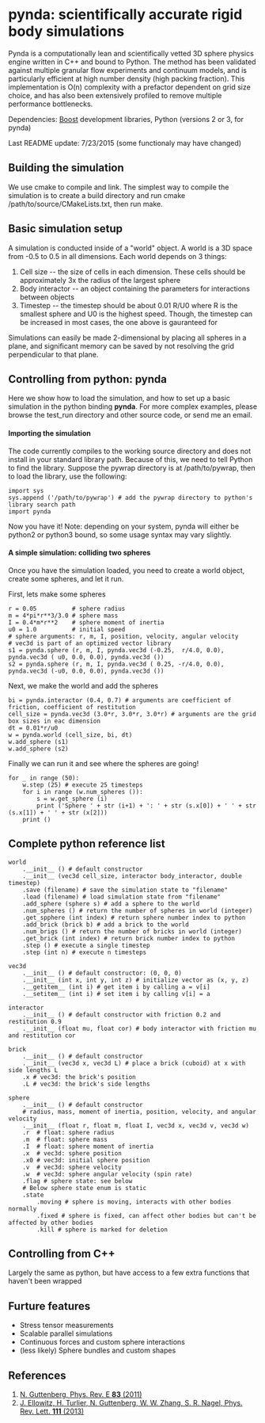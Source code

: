 # pynda: scientifically accurate rigid body simulations

Pynda is a computationally lean and scientifically vetted 3D sphere physics engine written in C++ and bound to Python. The method has been validated against multiple granular flow experiments and continuum models, and is particularly efficient at high number density (high packing fraction). This implementation is O(n) complexity with a prefactor dependent on grid size choice, and has also been extensively profiled to remove multiple performance bottlenecks.

Dependencies: [Boost](http://www.boost.org/) development libraries, Python (versions 2 or 3, for pynda)

Last README update: 7/23/2015 (some functionaly may have changed)

## Building the simulation

We use cmake to compile and link. The simplest way to compile the simulation is to create a build directory and run cmake /path/to/source/CMakeLists.txt, then run make.

## Basic simulation setup

A simulation is conducted inside of a "world" object. A world is a 3D space from -0.5 to 0.5 in all dimensions. Each world depends on 3 things:

1. Cell size -- the size of cells in each dimension. These cells should be approximately 3x the radius of the largest sphere
2. Body interactor -- an object containing the parameters for interactions between objects
3. Timestep -- the timestep should be about 0.01 R/U0 where R is the smallest sphere and U0 is the highest speed. Though, the timestep can be increased in most cases, the one above is gauranteed for 

Simulations can easily be made 2-dimensional by placing all spheres in a plane, and significant memory can be saved by not resolving the grid perpendicular to that plane.

## Controlling from python: pynda

Here we show how to load the simulation, and how to set up a basic simulation in the python binding **pynda**. For more complex examples, please browse the test_run directory and other source code, or send me an email. 

#### Importing the simulation

The code currently compiles to the working source directory and does not install in your standard library path. Because of this, we need to tell Python to find the library. Suppose the pywrap directory is at /path/to/pywrap, then to load the library, use the following:

    import sys
    sys.append ('/path/to/pywrap') # add the pywrap directory to python's library search path
    import pynda

Now you have it! Note: depending on your system, pynda will either be python2 or python3 bound, so some usage syntax may vary slightly.

#### A simple simulation: colliding two spheres
Once you have the simulation loaded, you need to create a world object, create some spheres, and let it run.

First, lets make some spheres

    r = 0.05          # sphere radius
    m = 4*pi*r**3/3.0 # sphere mass
    I = 0.4*m*r**2    # sphere moment of inertia
    u0 = 1.0          # initial speed
    # sphere arguments: r, m, I, position, velocity, angular velocity
    # vec3d is part of an optimized vector library
    s1 = pynda.sphere (r, m, I, pynda.vec3d (-0.25,  r/4.0, 0.0), pynda.vec3d ( u0, 0.0, 0.0), pynda.vec3d ())
    s2 = pynda.sphere (r, m, I, pynda.vec3d ( 0.25, -r/4.0, 0.0), pynda.vec3d (-u0, 0.0, 0.0), pynda.vec3d ())

Next, we make the world and add the spheres

    bi = pynda.interactor (0.4, 0.7) # arguments are coefficient of friction, coefficient of restitution
    cell_size = pynda.vec3d (3.0*r, 3.0*r, 3.0*r) # arguments are the grid box sizes in eac dimension
    dt = 0.01*r/u0
    w = pynda.world (cell_size, bi, dt)
    w.add_sphere (s1)
    w.add_sphere (s2)

Finally we can run it and see where the spheres are going!

    for _ in range (50):
        w.step (25) # execute 25 timesteps
        for i in range (w.num_spheres ()):
            s = w.get_sphere (i)
            print ('Sphere ' + str (i+1) + ': ' + str (s.x[0]) + ' ' + str (s.x[1]) + ' ' + str (x[2]))
        print ()

## Complete python reference list

    world
        .__init__ () # default constructor
        .__init__ (vec3d cell_size, interactor body_interactor, double timestep)
        .save (filename) # save the simulation state to "filename"
        .load (filename) # load simulation state from "filename"
        .add_sphere (sphere s) # add a sphere to the world
        .num_spheres () # return the number of spheres in world (integer)
        .get_spphere (int index) # return sphere number index to python
        .add_brick (brick b) # add a brick to the world
        .num_brigs () # return the number of bricks in world (integer)
        .get_brick (int index) # return brick number index to python
        .step () # execute a single timestep
        .step (int n) # execute n timesteps
        
    vec3d
        .__init__ () # default constructor: (0, 0, 0)
        .__init__ (int x, int y, int z) # initialize vector as (x, y, z)
        .__getitem__ (int i) # get item i by calling a = v[i]
        .__setitem__ (int i) # set item i by calling v[i] = a
        
    interactor
        .__init__ () # default constructor with friction 0.2 and restitution 0.9
        .__init__ (float mu, float cor) # body interactor with friction mu and restitution cor
        
    brick
        .__init__ () # default constructor
        .__init__ (vec3d x, vec3d L) # place a brick (cuboid) at x with side lengths L
        .x # vec3d: the brick's position
        .L # vec3d: the brick's side lengths
        
    sphere
        .__init__ () # default constructor
        # radius, mass, moment of inertia, position, velocity, and angular velocity
        .__init__ (float r, float m, float I, vec3d x, vec3d v, vec3d w) 
        .r  # float: sphere radius
        .m  # float: sphere mass
        .I  # float: sphere moment of inertia
        .x  # vec3d: sphere position
        .x0 # vec3d: initial sphere position
        .v  # vec3d: sphere velocity
        .w  # vec3d: sphere angular velocity (spin rate)
        .flag # sphere state: see below
        # Below sphere state enum is static
        .state
            .moving # sphere is moving, interacts with other bodies normally
            .fixed # sphere is fixed, can affect other bodies but can't be affected by other bodies
            .kill # sphere is marked for deletion

## Controlling from C++
Largely the same as python, but have access to a few extra functions that haven't been wrapped

## Furture features
* Stress tensor measurements
* Scalable parallel simulations
* Continuous forces and custom sphere interactions
* (less likely) Sphere bundles and custom shapes

## References
1. [N. Guttenberg, Phys. Rev. E **83** (2011)](http://journals.aps.org/pre/abstract/10.1103/PhysRevE.83.051306)
2. [J. Ellowitz, H. Turlier, N. Guttenberg, W. W. Zhang, S. R. Nagel, Phys. Rev. Lett. **111** (2013)](http://journals.aps.org/prl/abstract/10.1103/PhysRevLett.111.168001)
